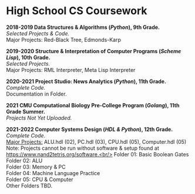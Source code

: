 # High School CS Coursework
**2018-2019 Data Structures & Algorithms (*Python*), 9th Grade.**<br/>
*Selected Projects & Code.*<br/>
Major Projects: Red-Black Tree, Edmonds-Karp<br/>

**2019-2020 Structure & Interpretation of Computer Programs (*Scheme Lisp*), 10th Grade.**<br/>
*Selected Projects.*<br/>
Major Projects: RML Interpreter, Meta Lisp Interpreter<br/>

**2020-2021 Project Studio: News Analytics (*Python*), 11th Grade.**<br/>
*Complete Code.*<br/>
Documentation in Folder.

**2021 CMU Computational Biology Pre-College Program (*Golang*), 11th Grade Summer.**<br/>
*Projects Not Yet Uploaded.*

**2021-2022 Computer Systems Design (*HDL & Python*), 12th Grade.**<br/>
*Complete Code.*<br/>
<u>Major Projects:</u> ALU.hdl (02), PC.hdl (03), CPU.hdl (05), Computer.hdl (05)<br/>
Note: Projects cannot be run without software & setup found at https://www.nand2tetris.org/software.<br/>
Folder 01: Basic Boolean Gates<br/>
Folder 02: ALU<br/>
Folder 03: Memory & PC<br/>
Folder 04: Machine Language Practice<br/>
Folder 05: CPU & Computer<br/>
Other Folders TBD.
